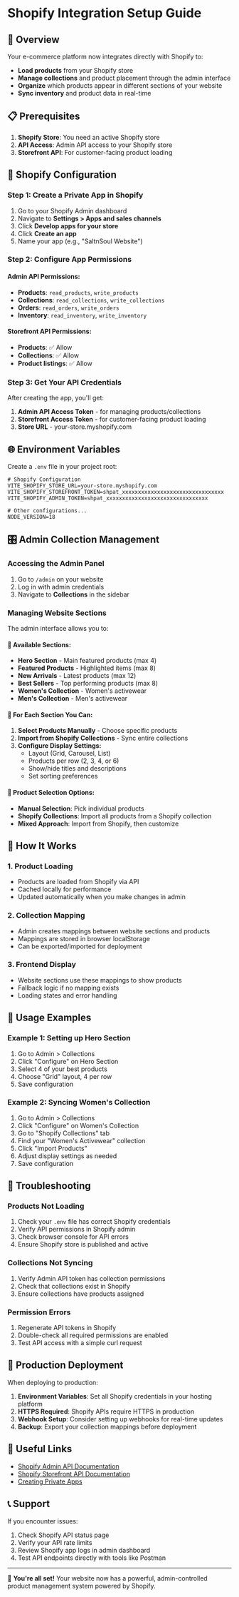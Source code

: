 # Shopify Integration Setup Guide

## 🚀 Overview

Your e-commerce platform now integrates directly with Shopify to:
- **Load products** from your Shopify store
- **Manage collections** and product placement through the admin interface
- **Organize** which products appear in different sections of your website
- **Sync inventory** and product data in real-time

## 📋 Prerequisites

1. **Shopify Store**: You need an active Shopify store
2. **API Access**: Admin API access to your Shopify store
3. **Storefront API**: For customer-facing product loading

## 🔧 Shopify Configuration

### Step 1: Create a Private App in Shopify

1. Go to your Shopify Admin dashboard
2. Navigate to **Settings > Apps and sales channels**
3. Click **Develop apps for your store**
4. Click **Create an app**
5. Name your app (e.g., "SaltnSoul Website")

### Step 2: Configure App Permissions

#### Admin API Permissions:
- **Products**: `read_products`, `write_products`
- **Collections**: `read_collections`, `write_collections`
- **Orders**: `read_orders`, `write_orders`
- **Inventory**: `read_inventory`, `write_inventory`

#### Storefront API Permissions:
- **Products**: ✅ Allow
- **Collections**: ✅ Allow
- **Product listings**: ✅ Allow

### Step 3: Get Your API Credentials

After creating the app, you'll get:
1. **Admin API Access Token** - for managing products/collections
2. **Storefront Access Token** - for customer-facing product loading
3. **Store URL** - your-store.myshopify.com

## 🌐 Environment Variables

Create a `.env` file in your project root:

```env
# Shopify Configuration
VITE_SHOPIFY_STORE_URL=your-store.myshopify.com
VITE_SHOPIFY_STOREFRONT_TOKEN=shpat_xxxxxxxxxxxxxxxxxxxxxxxxxxxxxxxx
VITE_SHOPIFY_ADMIN_TOKEN=shpat_xxxxxxxxxxxxxxxxxxxxxxxxxxxxxxxx

# Other configurations...
NODE_VERSION=18
```

## 🎛️ Admin Collection Management

### Accessing the Admin Panel

1. Go to `/admin` on your website
2. Log in with admin credentials
3. Navigate to **Collections** in the sidebar

### Managing Website Sections

The admin interface allows you to:

#### 📍 **Available Sections:**
- **Hero Section** - Main featured products (max 4)
- **Featured Products** - Highlighted items (max 8)
- **New Arrivals** - Latest products (max 12)
- **Best Sellers** - Top performing products (max 8)
- **Women's Collection** - Women's activewear
- **Men's Collection** - Men's activewear

#### 🔧 **For Each Section You Can:**
1. **Select Products Manually** - Choose specific products
2. **Import from Shopify Collections** - Sync entire collections
3. **Configure Display Settings:**
   - Layout (Grid, Carousel, List)
   - Products per row (2, 3, 4, or 6)
   - Show/hide titles and descriptions
   - Set sorting preferences

#### 💾 **Product Selection Options:**
- **Manual Selection**: Pick individual products
- **Shopify Collections**: Import all products from a Shopify collection
- **Mixed Approach**: Import from Shopify, then customize

## 🔄 How It Works

### 1. **Product Loading**
- Products are loaded from Shopify via API
- Cached locally for performance
- Updated automatically when you make changes in admin

### 2. **Collection Mapping**
- Admin creates mappings between website sections and products
- Mappings are stored in browser localStorage
- Can be exported/imported for deployment

### 3. **Frontend Display**
- Website sections use these mappings to show products
- Fallback logic if no mapping exists
- Loading states and error handling

## 🎯 Usage Examples

### Example 1: Setting up Hero Section
1. Go to Admin > Collections
2. Click "Configure" on Hero Section
3. Select 4 of your best products
4. Choose "Grid" layout, 4 per row
5. Save configuration

### Example 2: Syncing Women's Collection
1. Go to Admin > Collections
2. Click "Configure" on Women's Collection
3. Go to "Shopify Collections" tab
4. Find your "Women's Activewear" collection
5. Click "Import Products"
6. Adjust display settings as needed
7. Save configuration

## 🚨 Troubleshooting

### Products Not Loading
1. Check your `.env` file has correct Shopify credentials
2. Verify API permissions in Shopify admin
3. Check browser console for API errors
4. Ensure Shopify store is published and active

### Collections Not Syncing
1. Verify Admin API token has collection permissions
2. Check that collections exist in Shopify
3. Ensure collections have products assigned

### Permission Errors
1. Regenerate API tokens in Shopify
2. Double-check all required permissions are enabled
3. Test API access with a simple curl request

## 📱 Production Deployment

When deploying to production:

1. **Environment Variables**: Set all Shopify credentials in your hosting platform
2. **HTTPS Required**: Shopify APIs require HTTPS in production
3. **Webhook Setup**: Consider setting up webhooks for real-time updates
4. **Backup**: Export your collection mappings before deployment

## 🔗 Useful Links

- [Shopify Admin API Documentation](https://shopify.dev/docs/admin-api)
- [Shopify Storefront API Documentation](https://shopify.dev/docs/storefront-api)
- [Creating Private Apps](https://shopify.dev/docs/apps/auth/admin-app-access-tokens)

## 📞 Support

If you encounter issues:
1. Check Shopify API status page
2. Verify your API rate limits
3. Review Shopify app logs in admin dashboard
4. Test API endpoints directly with tools like Postman

---

🎉 **You're all set!** Your website now has a powerful, admin-controlled product management system powered by Shopify.

